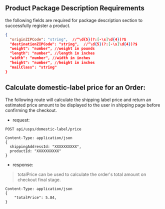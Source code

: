 ## Product Package Description Requirements
the following fields are required for package description section to successfully register a product.
```json
{
  "originZIPCode": "string",  //^\d{5}(?:[-\s]\d{4})?$
  "destinationZIPCode": "string",  //^\d{5}(?:[-\s]\d{4})?$
  "weight": "number", //weight in pounds
  "length": "number", //length in inches
  "width": "number", //width in inches
  "height": "number", //height in inches
  "mailClass": "string"
}

```

## Calculate domestic-label price for an Order:
The following route will calculate the shipping label price and return an estimated price amount to be displayed to the user in shipping page before confirming the checkout.
- request:
```code
POST api/usps/domestic-label/price

Content-Type: application/json
{
  shippingAddressId: "XXXXXXXXXX",
  productId: "XXXXXXXXXX"
}

```
- response:
> totalPrice can be used to calculate the order's total amount on checkout final stage.
```code
Content-Type: application/json
{
    "totalPrice": 5.84,
}
```




